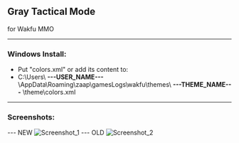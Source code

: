 ## Gray Tactical Mode

for Wakfu MMO
___
### Windows Install:
- Put "colors.xml" or add its content to:
- C:\Users\ **---USER_NAME---** \AppData\Roaming\zaap\gamesLogs\wakfu\themes\ **---THEME_NAME---** \theme\colors.xml
___
### Screenshots:
--- NEW
![Screenshot_1](https://github.com/ForbiddenMagic/wakfu_theme_colors-Gray_Tactical_Mode/assets/29806538/3aba06cf-3c05-4c74-a682-ccd4c6fbe2e5)
--- OLD
![Screenshot_2](https://github.com/ForbiddenMagic/wakfu_theme_colors-Gray_Tactical_Mode/assets/29806538/092bf454-722a-4732-adba-e1bd57628e7e)
